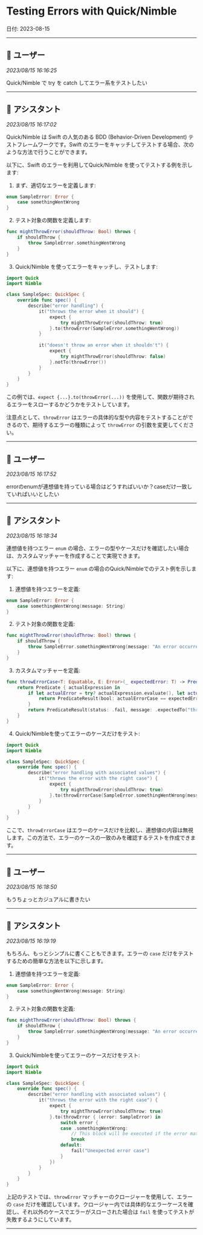 # Testing Errors with Quick/Nimble

日付: 2023-08-15

---

## 👤 ユーザー
*2023/08/15 16:16:25*

Quick/Nimble で try を catch してエラー系をテストしたい

---

## 🤖 アシスタント
*2023/08/15 16:17:02*

Quick/Nimble は Swift の人気のある BDD (Behavior-Driven Development) テストフレームワークです。Swift のエラーをキャッチしてテストする場合、次のような方法で行うことができます。

以下に、Swift のエラーを利用してQuick/Nimble を使ってテストする例を示します:

1. まず、適切なエラーを定義します:
```swift
enum SampleError: Error {
    case somethingWentWrong
}
```

2. テスト対象の関数を定義します:
```swift
func mightThrowError(shouldThrow: Bool) throws {
    if shouldThrow {
        throw SampleError.somethingWentWrong
    }
}
```

3. Quick/Nimble を使ってエラーをキャッチし、テストします:
```swift
import Quick
import Nimble

class SampleSpec: QuickSpec {
    override func spec() {
        describe("error handling") {
            it("throws the error when it should") {
                expect {
                    try mightThrowError(shouldThrow: true)
                }.to(throwError(SampleError.somethingWentWrong))
            }
            
            it("doesn't throw an error when it shouldn't") {
                expect {
                    try mightThrowError(shouldThrow: false)
                }.notTo(throwError())
            }
        }
    }
}
```

この例では、`expect {...}.to(throwError(...))` を使用して、関数が期待されるエラーをスローするかどうかをテストしています。

注意点として、`throwError` はエラーの具体的な型や内容をテストすることができるので、期待するエラーの種類によって `throwError` の引数を変更してください。

---

## 👤 ユーザー
*2023/08/15 16:17:52*

errorのenumが連想値を持っている場合はどうすればいいか？caseだけ一致していればいいとしたい

---

## 🤖 アシスタント
*2023/08/15 16:18:34*

連想値を持つエラー `enum` の場合、エラーの型やケースだけを確認したい場合は、カスタムマッチャーを作成することで実現できます。

以下に、連想値を持つエラー `enum` の場合のQuick/Nimbleでのテスト例を示します:

1. 連想値を持つエラーを定義:
```swift
enum SampleError: Error {
    case somethingWentWrong(message: String)
}
```

2. テスト対象の関数を定義:
```swift
func mightThrowError(shouldThrow: Bool) throws {
    if shouldThrow {
        throw SampleError.somethingWentWrong(message: "An error occurred!")
    }
}
```

3. カスタムマッチャーを定義:
```swift
func throwErrorCase<T: Equatable, E: Error>(_ expectedError: T) -> Predicate<E> {
    return Predicate { actualExpression in
        if let actualError = try? actualExpression.evaluate(), let actualErrorCase = actualError as? T {
            return PredicateResult(bool: actualErrorCase == expectedError, message: .expectedTo("throw error case \(expectedError)"))
        }
        return PredicateResult(status: .fail, message: .expectedTo("throw error case \(expectedError)"))
    }
}
```

4. Quick/Nimbleを使ってエラーのケースだけをテスト:
```swift
import Quick
import Nimble

class SampleSpec: QuickSpec {
    override func spec() {
        describe("error handling with associated values") {
            it("throws the error with the right case") {
                expect {
                    try mightThrowError(shouldThrow: true)
                }.to(throwErrorCase(SampleError.somethingWentWrong(message: "")))
            }
        }
    }
}
```

ここで、`throwErrorCase` はエラーのケースだけを比較し、連想値の内容は無視します。この方法で、エラーのケースの一致のみを確認するテストを作成できます。

---

## 👤 ユーザー
*2023/08/15 16:18:50*

もうちょっとカジュアルに書きたい

---

## 🤖 アシスタント
*2023/08/15 16:19:19*

もちろん、もっとシンプルに書くこともできます。エラーの `case` だけをテストするための簡単な方法を以下に示します。

1. 連想値を持つエラーを定義:
```swift
enum SampleError: Error {
    case somethingWentWrong(message: String)
}
```

2. テスト対象の関数を定義:
```swift
func mightThrowError(shouldThrow: Bool) throws {
    if shouldThrow {
        throw SampleError.somethingWentWrong(message: "An error occurred!")
    }
}
```

3. Quick/Nimbleを使ってエラーのケースだけをテスト:
```swift
import Quick
import Nimble

class SampleSpec: QuickSpec {
    override func spec() {
        describe("error handling with associated values") {
            it("throws the error with the right case") {
                expect {
                    try mightThrowError(shouldThrow: true)
                }.to(throwError { (error: SampleError) in
                    switch error {
                    case .somethingWentWrong:
                        // This block will be executed if the error matches
                        break
                    default:
                        fail("Unexpected error case")
                    }
                })
            }
        }
    }
}
```

上記のテストでは、`throwError` マッチャーのクロージャーを使用して、エラーの `case` だけを確認しています。クロージャー内では具体的なエラーケースを確認し、それ以外のケースでエラーがスローされた場合は `fail` を使ってテストが失敗するようにしています。

---
